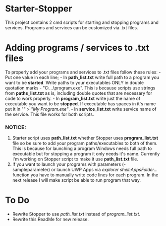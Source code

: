 # Starter-Stopper
 
 This project contains 2 cmd scripts for starting and stopping programs and services. Programs and services can be customized via .txt files.

# Adding programs / services to .txt files

 To properly add your programs and services to .txt files follow these rules:
 	- Put one value in each line;
 	- In **path\_list.txt** write full path to a program you want to be **started**. Write paths to your executables ONLY in double quotation marks - "C:\...\program.exe". This is because scripts use strings from **paths_list.txt** as is, including double quotes that are necessary for code to work properly.
 	- In **program\_list.txt** write just the name of executable you want to be **stopped**. If executable has spaces in it's name put it in "" > *"My Program.exe"*.
 	- In **service\_list.txt** write service name of the service. This file works for both scripts.

### NOTICE:
 
 1. Starter script uses **path_list.txt** whether Stopper uses **program_list.txt** file so be sure to add your program paths/executables to both of them. This is because for launching a program Windows needs full path to executable but for stopping a program it only needs it's name. Currently I'm working on Stopper script to make it use **path_list.txt** file.
 2. If you want to launch your programs with parameters (-sampleparameter) or launch UWP Apps via *explorer shell:AppsFolder\...* function you have to manually write code lines for each program. In the next release I will make script be able to run program that way.

# To Do

 - Rewrite Stopper to use *path\_list.txt* instead of *program\_list.txt*.
 - Rewrite this ReadMe for new release.